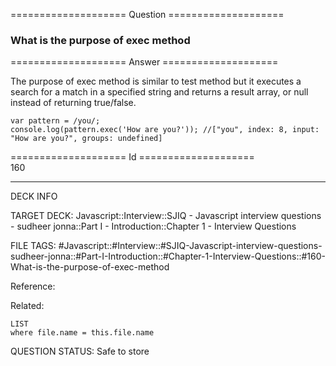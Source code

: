 ==================== Question ====================  

### What is the purpose of exec method  

==================== Answer ====================  

The purpose of exec method is similar to test method but it executes a search for a match in a specified string and returns a result array, or null instead of returning true/false.

<!-- codeblock-start -->
<pre><code class="hljs language-javascript"><span class="hljs-keyword">var</span> pattern = <span class="hljs-regexp">/you/</span>;
<span class="hljs-variable language_">console</span>.<span class="hljs-title function_">log</span>(pattern.<span class="hljs-title function_">exec</span>(<span class="hljs-string">'How are you?'</span>)); <span class="hljs-comment">//["you", index: 8, input: "How are you?", groups: undefined]</span>
</code></pre>
<!-- codeblock-end -->

==================== Id ====================  
160

---

DECK INFO

TARGET DECK: Javascript::Interview::SJIQ - Javascript interview questions - sudheer jonna::Part I - Introduction::Chapter 1 - Interview Questions

FILE TAGS: #Javascript::#Interview::#SJIQ-Javascript-interview-questions-sudheer-jonna::#Part-I-Introduction::#Chapter-1-Interview-Questions::#160-What-is-the-purpose-of-exec-method

Reference:

Related:

```dataview
LIST
where file.name = this.file.name
```

QUESTION STATUS: Safe to store
